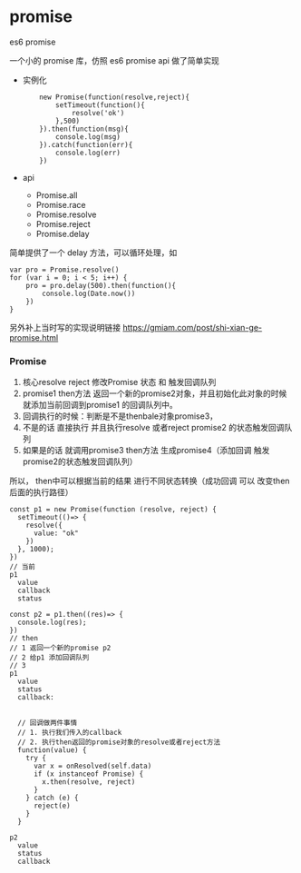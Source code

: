 promise
=======

es6 promise

一个小的 promise 库，仿照 es6 promise api 做了简单实现

- 实例化

    ```
        new Promise(function(resolve,reject){
            setTimeout(function(){
                resolve('ok')
            },500)
        }).then(function(msg){
            console.log(msg)
        }).catch(function(err){
            console.log(err)
        })
    ```
- api

    - Promise.all
    - Promise.race
    - Promise.resolve
    - Promise.reject
    - Promise.delay


简单提供了一个 delay 方法，可以循环处理，如

```
var pro = Promise.resolve()
for (var i = 0; i < 5; i++) {
    pro = pro.delay(500).then(function(){
        console.log(Date.now())
    })
}
```

另外补上当时写的实现说明链接 https://gmiam.com/post/shi-xian-ge-promise.html









### Promise
1. 核心resolve reject 修改Promise 状态 和 触发回调队列
2. promise1 then方法 返回一个新的promise2对象，并且初始化此对象的时候 就添加当前回调到promise1 的回调队列中。
3. 回调执行的时候：判断是不是thenbale对象promise3，
4. 不是的话 直接执行 并且执行resolve 或者reject promise2 的状态触发回调队列
5. 如果是的话 就调用promise3 then方法 生成promise4（添加回调 触发promise2的状态触发回调队列）

所以， then中可以根据当前的结果 进行不同状态转换（成功回调 可以 改变then后面的执行路径）
```
const p1 = new Promise(function (resolve, reject) {
  setTimeout(()=> {
    resolve({
      value: "ok"
    })
  }, 1000);
})
// 当前
p1 
  value
  callback
  status

const p2 = p1.then((res)=> {
  console.log(res);
})
// then
// 1 返回一个新的promise p2
// 2 给p1 添加回调队列
// 3 
p1
  value
  status
  callback: 


  // 回调做两件事情
  // 1. 执行我们传入的callback 
  // 2. 执行then返回的promise对象的resolve或者reject方法
  function(value) {
    try {
      var x = onResolved(self.data)
      if (x instanceof Promise) {
        x.then(resolve, reject)
      }
    } catch (e) {
      reject(e)
    }
  }

p2 
  value
  status
  callback

  

```

